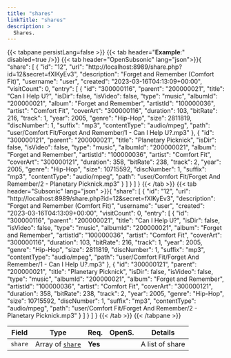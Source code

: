 ```yaml
---
title: "shares"
linkTitle: "shares"
description: >
  Shares.
---
```


{{< tabpane persistLang=false >}}
{{< tab header="**Example**:" disabled=true />}}
{{< tab header="OpenSubsonic" lang="json">}}{
"share": [
    {
        "id": "12",
        "url": "http://localhost:8989/share.php?id=12&secret=fXlKyEv3",
        "description": "Forget and Remember (Comfort Fit)",
        "username": "user",
        "created": "2023-03-16T04:13:09+00:00",
        "visitCount": 0,
        "entry": [
            {
                "id": "300000116",
                "parent": "200000021",
                "title": "Can I Help U?",
                "isDir": false,
                "isVideo": false,
                "type": "music",
                "albumId": "200000021",
                "album": "Forget and Remember",
                "artistId": "100000036",
                "artist": "Comfort Fit",
                "coverArt": "300000116",
                "duration": 103,
                "bitRate": 216,
                "track": 1,
                "year": 2005,
                "genre": "Hip-Hop",
                "size": 2811819,
                "discNumber": 1,
                "suffix": "mp3",
                "contentType": "audio/mpeg",
                "path": "user/Comfort Fit/Forget And Remember/1 - Can I Help U?.mp3"
            },
            {
                "id": "300000121",
                "parent": "200000021",
                "title": "Planetary Picknick",
                "isDir": false,
                "isVideo": false,
                "type": "music",
                "albumId": "200000021",
                "album": "Forget and Remember",
                "artistId": "100000036",
                "artist": "Comfort Fit",
                "coverArt": "300000121",
                "duration": 358,
                "bitRate": 238,
                "track": 2,
                "year": 2005,
                "genre": "Hip-Hop",
                "size": 10715592,
                "discNumber": 1,
                "suffix": "mp3",
                "contentType": "audio/mpeg",
                "path": "user/Comfort Fit/Forget And Remember/2 - Planetary Picknick.mp3"
            }
        ]
    }
  ]
}
{{< /tab >}}
{{< tab header="Subsonic" lang="json" >}}{
"share": [
    {
        "id": "12",
        "url": "http://localhost:8989/share.php?id=12&secret=fXlKyEv3",
        "description": "Forget and Remember (Comfort Fit)",
        "username": "user",
        "created": "2023-03-16T04:13:09+00:00",
        "visitCount": 0,
        "entry": [
            {
                "id": "300000116",
                "parent": "200000021",
                "title": "Can I Help U?",
                "isDir": false,
                "isVideo": false,
                "type": "music",
                "albumId": "200000021",
                "album": "Forget and Remember",
                "artistId": "100000036",
                "artist": "Comfort Fit",
                "coverArt": "300000116",
                "duration": 103,
                "bitRate": 216,
                "track": 1,
                "year": 2005,
                "genre": "Hip-Hop",
                "size": 2811819,
                "discNumber": 1,
                "suffix": "mp3",
                "contentType": "audio/mpeg",
                "path": "user/Comfort Fit/Forget And Remember/1 - Can I Help U?.mp3"
            },
            {
                "id": "300000121",
                "parent": "200000021",
                "title": "Planetary Picknick",
                "isDir": false,
                "isVideo": false,
                "type": "music",
                "albumId": "200000021",
                "album": "Forget and Remember",
                "artistId": "100000036",
                "artist": "Comfort Fit",
                "coverArt": "300000121",
                "duration": 358,
                "bitRate": 238,
                "track": 2,
                "year": 2005,
                "genre": "Hip-Hop",
                "size": 10715592,
                "discNumber": 1,
                "suffix": "mp3",
                "contentType": "audio/mpeg",
                "path": "user/Comfort Fit/Forget And Remember/2 - Planetary Picknick.mp3"
            }
        ]
    }
  ]
}
{{< /tab >}}
{{< /tabpane >}}

| Field |  Type | Req. | OpenS. | Details |
| --- | --- | --- | --- | --- |
| `share` | Array of [`share`](../share) | **Yes** |     | A list of share |
